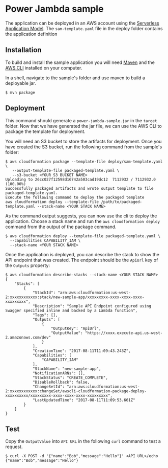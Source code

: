 # Power Jambda sample
The application can be deployed in an AWS account using the [Serverless Application Model](https://github.com/awslabs/serverless-application-model).
The `sam-template.yaml` file in the deploy folder contains the application definition

## Installation
To build and install the sample application you will need [Maven](https://maven.apache.org/) and
the [AWS CLI](https://aws.amazon.com/cli/) installed on your computer.

In a shell, navigate to the sample's folder and use maven to build a deployable jar.
```
$ mvn package
```

## Deployment
This command should generate a `power-jambda-sample.jar` in the `target` folder.
Now that we have generated the jar file, we can use the AWS CLI to package the template for deployment. 

You will need an S3 bucket to store the artifacts for deployment.
Once you have created the S3 bucket, run the following command from the sample's folder:

```
$ aws cloudformation package --template-file deploy/sam-template.yaml \
   --output-template-file packaged-template.yaml \
   --s3-bucket <YOUR S3 BUCKET NAME>
Uploading to 26cc027f12598d16742a503cad19dc12  7112932 / 7112932.0  (100.00%)
Successfully packaged artifacts and wrote output template to file packaged-template.yaml.
Execute the following command to deploy the packaged template
aws cloudformation deploy --template-file /path/to/packaged-template.yaml --stack-name <YOUR STACK NAME>
```

As the command output suggests, you can now use the cli to deploy the application.
Choose a stack name and run the `aws cloudformation deploy` command from the output of the package command.
 
```
$ aws cloudformation deploy --template-file packaged-template.yaml \
  --capabilities CAPABILITY_IAM \
  --stack-name <YOUR STACK NAME>
```

Once the application is deployed, you can describe the stack to show the API endpoint that was created.
The endpoint should be the `ApiUrl` key of the `Outputs` property:

```
$ aws cloudformation describe-stacks --stack-name <YOUR STACK NAME>
{
    "Stacks": [
        {
            "StackId": "arn:aws:cloudformation:us-west-2:xxxxxxxxxxxx:stack/new-sample-app/xxxxxxxxx-xxxx-xxxx-xxxx-xxxxxxxxx",
            "Description": "Sample API Endpoint configured using Swagger specified inline and backed by a Lambda function",
            "Tags": [],
            "Outputs": [
                {
                    "OutputKey": "ApiUrl",
                    "OutputValue": "https://xxxx.execute-api.us-west-2.amazonaws.com/dev"
                }
            ],
            "CreationTime": "2017-08-11T11:09:43.243Z",
            "Capabilities": [
                "CAPABILITY_IAM"
            ],
            "StackName": "new-sample-app",
            "NotificationARNs": [],
            "StackStatus": "CREATE_COMPLETE",
            "DisableRollback": false,
            "ChangeSetId": "arn:aws:cloudformation:us-west-2:xxxxxxxxxxxx:changeSet/awscli-cloudformation-package-deploy-xxxxxxxxxx/xxxxxxxxx-xxxx-xxxx-xxxx-xxxxxxxxx",
            "LastUpdatedTime": "2017-08-11T11:09:53.661Z"
        }
    ]
}

```

## Test
Copy the `OutputValue` into `API URL` in the following `curl` command to test a request.
```
$ curl -X POST -d '{"name":"Bob","message":"Hello"}' <API URL>/echo
{"name":"Bob","message":"Hello"}

```